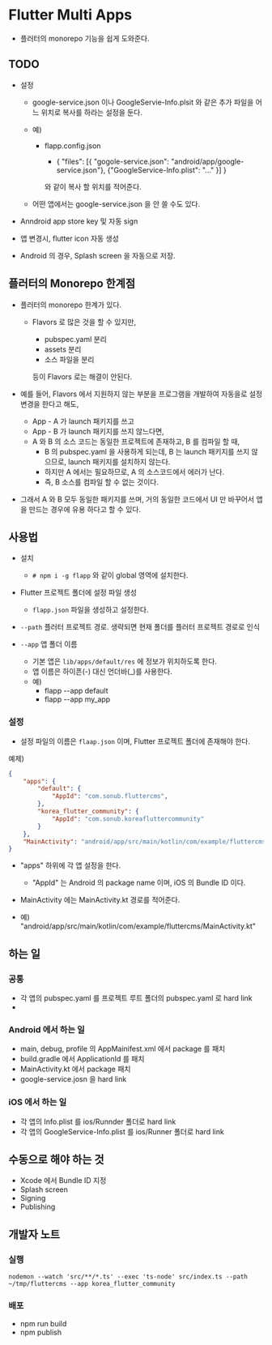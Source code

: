 # Flutter Multi Apps

* 플러터의 monorepo 기능을 쉽게 도와준다.

## TODO

* 설정
  * google-service.json 이나 GoogleServie-Info.plsit 와 같은 추가 파일을 어느 위치로 복사를 하라는 설정을 둔다.
  * 예)
    * flapp.config.json
      * { "files": [{ "gogole-service.json": "android/app/google-service.json"}, {"GoogleService-Info.plist": "..." }] }

      와 같이 복사 할 위치를 적어준다.

  * 어떤 앱에서는 google-service.json 을 안 쓸 수도 있다.

* Anndroid app store key 및 자동 sign
* 앱 변경시, flutter icon 자동 생성
* Android 의 경우, Splash screen 을 자동으로 저장.


## 플러터의 Monorepo 한계점

* 플러터의 monorepo 한계가 있다.
  * Flavors 로 많은 것을 할 수 있지만,
    * pubspec.yaml 분리
    * assets 분리
    * 소스 파일을 분리

    등이 Flavors 로는 해결이 안된다.

* 예를 들어, Flavors 에서 지원하지 않는 부분을 프로그램을 개발하여 자동을로 설정 변경을 한다고 해도,
  * App - A 가 launch 패키지를 쓰고
  * App - B 가 launch 패키지를 쓰지 않느다면,
  * A 와 B 의 소스 코드는 동일한 프로젝트에 존재하고, B 를 컴파일 할 때,
    * B 의 pubspec.yaml 을 사용하게 되는데, B 는 launch 패키지를 쓰지 않으므로, launch 패키지를 설치하지 않는다.
    * 하지만 A 에서는 필요하므로, A 의 소스코드에서 에러가 난다.
    * 즉, B 소스를 컴파일 할 수 없는 것이다.

* 그래서 A 와 B 모두 동일한 패키지를 쓰며, 거의 동일한 코드에서 UI 만 바꾸어서 앱을 만드는 경우에 유용 하다고 할 수 있다.


## 사용법

* 설치
  * `# npm i -g flapp` 와 같이 global 영역에 설치한다.

* Flutter 프로젝트 폴더에 설정 파일 생성
  * `flapp.json` 파일을 생성하고 설정한다.

* `--path` 플러터 프로젝트 경로. 생략되면 현재 폴더를 플러터 프로젝트 경로로 인식
* `--app` 앱 폴더 이름
  * 기본 앱은 `lib/apps/default/res` 에 정보가 위치하도록 한다.
  * 앱 이름은 하이픈(-) 대신 언더바(_)를 사용한다.
  * 예)
    * flapp --app default
    * flapp --app my_app


### 설정

* 설정 파일의 이름은 `flaap.json` 이며, Flutter 프로젝트 폴더에 존재해야 한다.

예제)
``` json
{
    "apps": {
        "default": {
            "AppId": "com.sonub.fluttercms",
        },
        "korea_flutter_community": {
            "AppId": "com.sonub.koreafluttercommunity"
        }
    },
    "MainActivity": "android/app/src/main/kotlin/com/example/fluttercms/MainActivity.kt"
}
```

* "apps" 하위에 각 앱 설정을 한다.
  * "AppId" 는 Android 의 package name 이며, iOS 의 Bundle ID 이다.

* MainActivity 에는 MainActivity.kt 경로를 적어준다.
* 예) "android/app/src/main/kotlin/com/example/fluttercms/MainActivity.kt"


## 하는 일

### 공통

* 각 앱의 pubspec.yaml 를 프로젝트 루트 폴더의 pubspec.yaml 로 hard link
* 

### Android 에서 하는 일

* main, debug, profile 의 AppMainifest.xml 에서 package 를 패치
* build.gradle 에서 ApplicationId 를 패치
* MainActivity.kt 에서 package 패치
* google-service.josn 을 hard link


### iOS 에서 하는 일

* 각 앱의 Info.plist 를 ios/Runnder 폴더로 hard link
* 각 앱의 GoogleService-Info.plist 를 ios/Runner 폴더로 hard link



## 수동으로 해야 하는 것

* Xcode 에서 Bundle ID 지정
* Splash screen
* Signing
* Publishing





## 개발자 노트

### 실행

```
nodemon --watch 'src/**/*.ts' --exec 'ts-node' src/index.ts --path ~/tmp/fluttercms --app korea_flutter_community
```

### 배포

* npm run build
* npm publish



